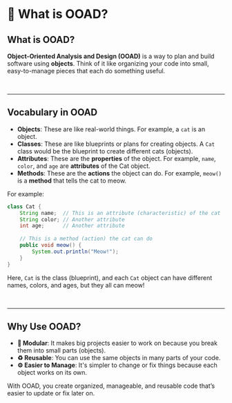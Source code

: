 # 🚀 **What is OOAD?**

## **What is OOAD?**
**Object-Oriented Analysis and Design (OOAD)** is a way to plan and build software using **objects**. Think of it like organizing your code into small, easy-to-manage pieces that each do something useful.

<br>

---

## **Vocabulary in OOAD**

- **Objects**: These are like real-world things. For example, a `cat` is an object.
- **Classes**: These are like blueprints or plans for creating objects. A `Cat` class would be the blueprint to create different cats (objects).
- **Attributes**: These are the **properties** of the object. For example, `name`, `color`, and `age` are **attributes** of the Cat object.
- **Methods**: These are the **actions** the object can do. For example, `meow()` is a **method** that tells the cat to meow.
  
For example:
```java
class Cat {
    String name;  // This is an attribute (characteristic) of the cat
    String color; // Another attribute
    int age;      // Another attribute
    
    // This is a method (action) the cat can do
    public void meow() {
        System.out.println("Meow!");
    }
}
```

Here, `Cat` is the class (blueprint), and each `Cat` object can have different names, colors, and ages, but they all can meow!

<br>

---

## Why Use OOAD?

- **🔩 Modular**: It makes big projects easier to work on because you break them into small parts (objects).
- **♻️ Reusable**: You can use the same objects in many parts of your code.
- **⚙️ Easier to Manage**: It's simpler to change or fix things because each object works on its own.
  
With OOAD, you create organized, manageable, and reusable code that’s easier to update or fix later on.
